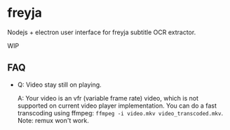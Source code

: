 # freyja

Nodejs + electron user interface for freyja subtitle OCR extractor.

WIP

## FAQ

- Q: Video stay still on playing.
  
  A: Your video is an vfr (variable frame rate) video, which is not supported on current video player implementation. You
  can do a fast transcoding using ffmpeg: ```ffmpeg -i video.mkv video_transcoded.mkv```. Note: remux won't work.
